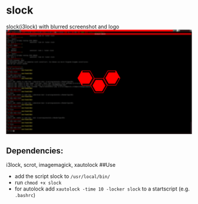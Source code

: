# slock
slock(i3lock) with blurred screenshot and logo
![screenlockscreenshot](https://github.com/D0gi/slock/blob/master/screenshotblur.png?raw=true)

## Dependencies:
 i3lock, scrot, imagemagick, xautolock
##Use
- add the script slock to `/usr/local/bin/`
- run `chmod +x slock`
- for autolock add `xautolock -time 10 -locker slock` to a startscript (e.g. `.bashrc`)
